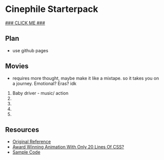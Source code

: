 # Cinephile Starterpack
[### CLICK ME ###](https://bentjh01.github.io/cinephile_starterpack/)
## Plan
- use github pages
## Movies
- requires more thought, maybe make it like a mixtape. so it takes you on a journey. Emotional? Eras? idk
1. Baby driver - music/ action
2. 
3. 
4. 
5. 
## Resources
- [Original Reference](https://camillemormal.com/)
- [Award Winning Animation With Only 20 Lines Of CSS?](https://youtu.be/PkADl0HubMY?si=7ZvSY1T_PgTp2Jb6)
- [Sample Code](https://codepen.io/Hyperplexed/pen/MWXBRBp)
